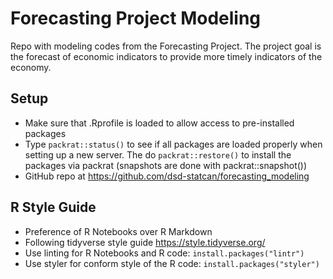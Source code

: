 # Forecasting Project Modeling

Repo with modeling codes from the Forecasting Project.
The project goal is the forecast of economic indicators to provide more timely indicators of the economy.

## Setup

* Make sure that .Rprofile is loaded to allow access to pre-installed packages
* Type `packrat::status()` to see if all packages are loaded properly when setting up a new server. The do `packrat::restore()` to install the packages via packrat (snapshots are done with packrat::snapshot())
* GitHub repo at https://github.com/dsd-statcan/forecasting_modeling

## R Style Guide

* Preference of R Notebooks over R Markdown
* Following tidyverse style guide https://style.tidyverse.org/
* Use linting for R Notebooks and R code: `install.packages("lintr")`
* Use styler for conform style of the R code: `install.packages("styler")`
